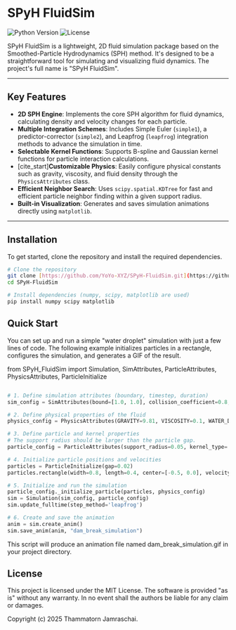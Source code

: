 # SPyH FluidSim

![Python Version](https://img.shields.io/badge/python-3.9+-blue.svg)
![License](https://img.shields.io/badge/License-MIT-yellow.svg)

SPyH FluidSim is a lightweight, 2D fluid simulation package based on the Smoothed-Particle Hydrodynamics (SPH) method. It's designed to be a straightforward tool for simulating and visualizing fluid dynamics. The project's full name is "SPyH FluidSim".



---

## Key Features

* **2D SPH Engine**: Implements the core SPH algorithm for fluid dynamics, calculating density and velocity changes for each particle.
* **Multiple Integration Schemes**: Includes Simple Euler (`simple1`), a predictor-corrector (`simple2`), and Leapfrog (`leapfrog`) integration methods to advance the simulation in time.
* **Selectable Kernel Functions**: Supports B-spline and Gaussian kernel functions for particle interaction calculations.
* [cite_start]**Customizable Physics**: Easily configure physical constants such as gravity, viscosity, and fluid density through the `PhysicsAttributes` class.
* **Efficient Neighbor Search**: Uses `scipy.spatial.KDTree` for fast and efficient particle neighbor finding within a given support radius.
* **Built-in Visualization**: Generates and saves simulation animations directly using `matplotlib`.

---

## Installation

To get started, clone the repository and install the required dependencies.

```bash
# Clone the repository
git clone [https://github.com/YoYo-XYZ/SPyH-FluidSim.git](https://github.com/YoYo-XYZ/SPyH-FluidSim.git)
cd SPyH-FluidSim

# Install dependencies (numpy, scipy, matplotlib are used)
pip install numpy scipy matplotlib
```

## Quick Start
You can set up and run a simple "water droplet" simulation with just a few lines of code. The following example initializes particles in a rectangle, configures the simulation, and generates a GIF of the result.

from SPyH_FluidSim import Simulation, SimAttributes, ParticleAttributes, PhysicsAttributes, ParticleInitialize

```python

# 1. Define simulation attributes (boundary, timestep, duration)
sim_config = SimAttributes(bound=[1.0, 1.0], collision_coefficient=0.8, Dt=0.01, substep=5, totaltime=4.0)

# 2. Define physical properties of the fluid
physics_config = PhysicsAttributes(GRAVITY=9.81, VISCOSITY=0.1, WATER_DENSITY=1000.0)

# 3. Define particle and kernel properties
# The support radius should be larger than the particle gap.
particle_config = ParticleAttributes(support_radius=0.05, kernel_type='bspline')

# 4. Initialize particle positions and velocities
particles = ParticleInitialize(gap=0.02)
particles.rectangle(width=0.8, length=0.4, center=[-0.5, 0.0], velocity=[0.0, 0.0])

# 5. Initialize and run the simulation
particle_config._initialize_particle(particles, physics_config)
sim = Simulation(sim_config, particle_config)
sim.update_fulltime(step_method='leapfrog')

# 6. Create and save the animation
anim = sim.create_anim()
sim.save_anim(anim, "dam_break_simulation")
```
This script will produce an animation file named dam_break_simulation.gif in your project directory.

## License
This project is licensed under the MIT License. The software is provided "as is" without any warranty. In no event shall the authors be liable for any claim or damages.


Copyright (c) 2025 Thammatorn Jamraschai.